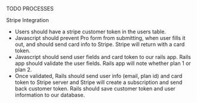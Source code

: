 TODO PROCESSES

Stripe Integration
* Users should have a stripe customer token in the users table.
* Javascript should prevent Pro form from submitting, when user fills it out,
and should send card info to Stripe. Stripe will return with a card token.
* Javascript should send user fields and card token to our rails app. Rails app
should validate the user fields. Rails app will note whether plan 1 or plan 2.
* Once validated, Rails should send user info (email, plan id) and card token
to Stripe server and Stripe will create a subscription and send back customer
token. Rails should save customer token and user information to our database.
